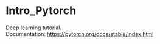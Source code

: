 # Intro_Pytorch
Deep learning tutorial. <br>
Documentation: https://pytorch.org/docs/stable/index.html

